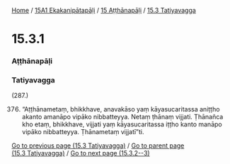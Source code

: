 
[Home](/) / [15A1 Ekakanipātapāḷi](/tipitaka/15A1.md) / [15 Aṭṭhānapāḷi](/tipitaka/15A1/15.md) / [15.3 Tatiyavagga](/tipitaka/15A1/15/15.3.md)

# 15.3.1

### Aṭṭhānapāḷi

### Tatiyavagga

(287.)

376. “Aṭṭhānametaṃ, bhikkhave, anavakāso yaṃ kāyasucaritassa aniṭṭho akanto amanāpo vipāko nibbatteyya. Netaṃ ṭhānaṃ vijjati. Ṭhānañca kho etaṃ, bhikkhave, vijjati yaṃ kāyasucaritassa iṭṭho kanto manāpo vipāko nibbatteyya. Ṭhānametaṃ vijjatī”ti.

[Go to previous page (15.3 Tatiyavagga)](/tipitaka/15A1/15/15.3.md) / [Go to parent page (15.3 Tatiyavagga)](/tipitaka/15A1/15/15.3.md) / [Go to next page (15.3.2--3)](/tipitaka/15A1/15/15.3/15.3.2--3.md)


